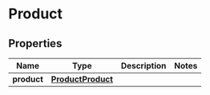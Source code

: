 # Product

## Properties
Name | Type | Description | Notes
------------ | ------------- | ------------- | -------------
**product** | [**ProductProduct**](ProductProduct.md) |  | 
